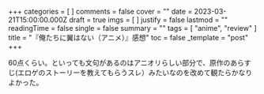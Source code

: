 +++
categories = [ ]
comments = false
cover = ""
date = 2023-03-21T15:00:00.000Z
draft = true
imgs = [ ]
justify = false
lastmod = ""
readingTime = false
single = false
summary = ""
tags = [ "anime", "review" ]
title = "『俺たちに翼はない（アニメ）』感想"
toc = false
_template = "post"
+++

60点くらい。といっても文句があるのはアニオリらしい部分で、原作のあらすじ(エロゲのストーリーを教えてもらうスレ）みたいなのを改めて観たらかなりよかった。
